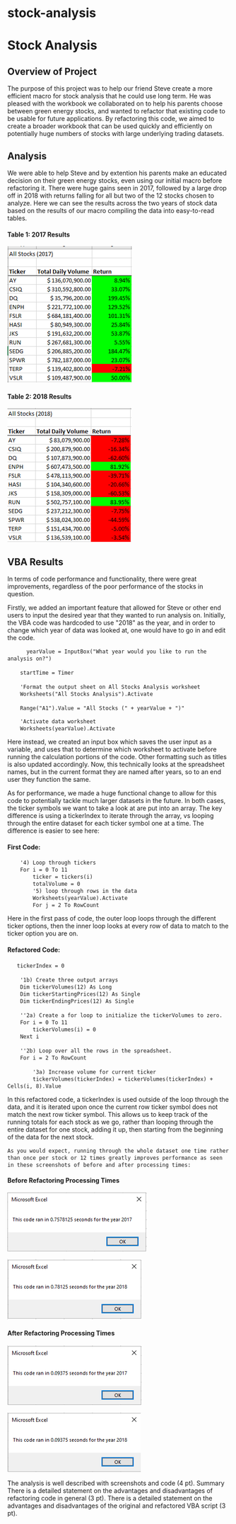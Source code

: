 # stock-analysis

# Stock Analysis


## Overview of Project
  The purpose of this project was to help our friend Steve create a more efficient macro for stock analysis that he could use long term. He was pleased with the workbook we collaborated on to help his parents choose between green energy stocks, and wanted to refactor that existing code to be usable for future applications. By refactoring this code, we aimed to create a broader workbook that can be used quickly and efficiently on potentially huge numbers of stocks with large underlying trading datasets.

## Analysis

  We were able to help Steve and by extention his parents make an educated decision on their green energy stocks, even using our initial macro before refactoring it. There were huge gains seen in 2017, followed by a large drop off in 2018 with returns falling for all but two of the 12 stocks chosen to analyze. Here we can see the results across the two years of stock data based on the results of our macro compiling the data into easy-to-read tables.

#### Table 1: 2017 Results
![2017](Resources/2017_Results.PNG)

#### Table 2: 2018 Results
![2018](Resources/2018_Results.PNG)


## VBA Results
  In terms of code performance and functionality, there were great improvements, regardless of the poor performance of the stocks in question. 
  
  Firstly, we added an important feature that allowed for Steve or other end users to input the desired year that they wanted to run analysis on. Initially, the VBA code was hardcoded to use "2018" as the year, and in order to change which year of data was looked at, one would have to go in and edit the code.

```
      yearValue = InputBox("What year would you like to run the analysis on?")

    startTime = Timer
    
    'Format the output sheet on All Stocks Analysis worksheet
    Worksheets("All Stocks Analysis").Activate
    
    Range("A1").Value = "All Stocks (" + yearValue + ")"
```    
```  
    'Activate data worksheet
    Worksheets(yearValue).Activate
```
    
   
   Here instead, we created an input box which saves the user input as a variable, and uses that to determine which worksheet to activate before running the calculation portions of the code. Other formatting such as titles is also updated accordingly. Now, this technically looks at the spreadsheet names, but in the current format they are named after years, so to an end user they function the same.
   
   As for performance, we made a huge functional change to allow for this code to potentially tackle much larger datasets in the future. In both cases, the ticker symbols we want to take a look at are put into an array. The key difference is using a tickerIndex to iterate through the array, vs looping through the entire dataset for each ticker symbol one at a time.
   The difference is easier to see here:
   
   #### First Code:
```
    '4) Loop through tickers
    For i = 0 To 11
        ticker = tickers(i)
        totalVolume = 0
        '5) loop through rows in the data
        Worksheets(yearValue).Activate
        For j = 2 To RowCount
```
   Here in the first pass of code, the outer loop loops through the different ticker options, then the inner loop looks at every row of data to match to the ticker option you are on.
   
  #### Refactored Code:
```
   tickerIndex = 0

    '1b) Create three output arrays
    Dim tickerVolumes(12) As Long
    Dim tickerStartingPrices(12) As Single
    Dim tickerEndingPrices(12) As Single
    
    ''2a) Create a for loop to initialize the tickerVolumes to zero.
    For i = 0 To 11
        tickerVolumes(i) = 0
    Next i
        
    ''2b) Loop over all the rows in the spreadsheet.
    For i = 2 To RowCount
    
        '3a) Increase volume for current ticker
        tickerVolumes(tickerIndex) = tickerVolumes(tickerIndex) + Cells(i, 8).Value
```

  In this refactored code, a tickerIndex is used outside of the loop through the data, and it is iterated upon once the current row ticker symbol does not match the next row ticker symbol. This allows us to keep track of the running totals for each stock as we go, rather than looping through the entire dataset for one stock, adding it up, then starting from the beginning of the data for the next stock.
    
    As you would expect, running through the whole dataset one time rather than once per stock or 12 times greatly improves performance as seen in these screenshots of before and after processing times:
    
  #### Before Refactoring Processing Times
    
  ![Before1](Resources/VBA_Challenge_2017.PNG)
    
  ![Before2](Resources/VBA_Challenge_2018.PNG)
    
  #### After Refactoring Processing Times
    
  ![After1](Resources/VBA_Challenge_Refactored_2017.PNG)
    
  ![After2](Resources/VBA_Challenge_Refactored_2018.PNG)


The analysis is well described with screenshots and code (4 pt).
Summary
There is a detailed statement on the advantages and disadvantages of refactoring code in general (3 pt).
There is a detailed statement on the advantages and disadvantages of the original and refactored VBA script (3 pt).
